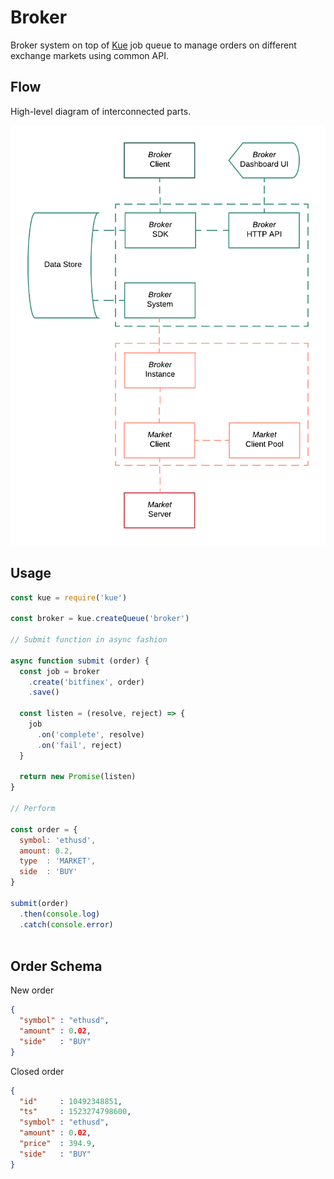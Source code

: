 # Broker

Broker system on top of [Kue][kue-repo] job queue to manage orders on different exchange
markets using common API.

[kue-repo]: https://github.com/Automattic/kue

## Flow

High-level diagram of interconnected parts.

![diagram](assets/hl-diagram.png)

## Usage

```js
const kue = require('kue')

const broker = kue.createQueue('broker')

// Submit function in async fashion

async function submit (order) {
  const job = broker
    .create('bitfinex', order)
    .save()

  const listen = (resolve, reject) => {
    job
      .on('complete', resolve)
      .on('fail', reject)
  }

  return new Promise(listen)
}

// Perform

const order = {
  symbol: 'ethusd',
  amount: 0.2,
  type  : 'MARKET',
  side  : 'BUY'
}

submit(order)
  .then(console.log)
  .catch(console.error)



```

## Order Schema

New order

```json
{ 
  "symbol" : "ethusd",
  "amount" : 0.02,
  "side"   : "BUY" 
}
```

Closed order

```json
{ 
  "id"     : 10492348851,
  "ts"     : 1523274798600,
  "symbol" : "ethusd",
  "amount" : 0.02,
  "price"  : 394.9,
  "side"   : "BUY" 
}
```

